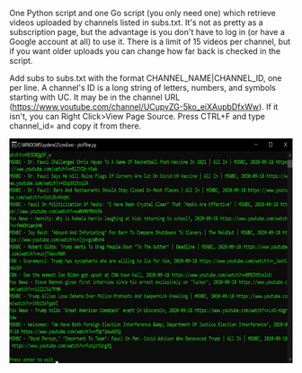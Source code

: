 One Python script and one Go script (you only need one) which retrieve videos uploaded by channels listed in subs.txt. It's not as pretty as a subscription page, but the advantage is you don't have to log in (or have a Google account at all) to use it. There is a limit of 15 videos per channel, but if you want older uploads you can change how far back is checked in the script.

Add subs to subs.txt with the format CHANNEL_NAME|CHANNEL_ID, one per line. A channel's ID is a long string of letters, numbers, and symbols starting with UC. It may be in the channel URL (https://www.youtube.com/channel/UCupvZG-5ko_eiXAupbDfxWw). If it isn't, you can Right Click>View Page Source. Press CTRL+F and type channel_id= and copy it from there.

<a href="url"><img src="https://github.com/m-we/ytoffline/blob/master/example.jpg?raw=true" align="left" height="400" ></a>
